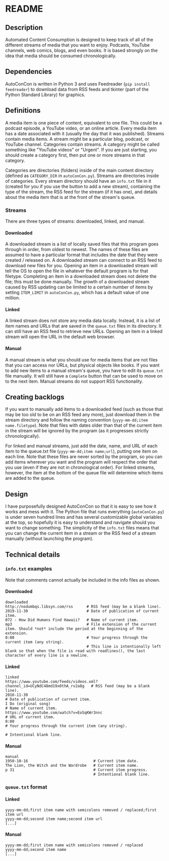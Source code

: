 # README
## Description
Automated Content Consumption is designed to keep track of all of the different streams of media that you want to enjoy. Podcasts, YouTube channels, web comics, blogs, and even books. It is based strongly on the idea that media should be consumed chronologically.

## Dependencies
AutoConCon is written in Python 3 and uses Feedreader (`pip install feedreader`) to download data from RSS feeds and tkinter (part of the Python Standard Library) for graphics.

## Definitions
A media item is one piece of content, equivalent to one file. This could be a podcast episode, a YouTube video, or an online article. Every media item has a date associated with it (usually the day that it was published). Streams contain media items. A stream might be a particular blog, podcast, or YouTube channel. Categories contain streams. A category might be called something like "YouTube videos" or "Urgent". If you are just starting, you should create a category first, then put one or more streams in that category.

Categories are directories (folders) inside of the main content directory (defined as `CATEGORY_DIR` in `autoConCon.py`). Streams are directories inside of categories. Every stream directory should have an `info.txt` file in it (created for you if you use the button to add a new stream), containing the type of the stream, the RSS feed for the stream (if it has one), and details about the media item that is at the front of the stream's queue.

### Streams
There are three types of streams: downloaded, linked, and manual.

#### Downloaded
A downloaded stream is a list of locally saved files that this program goes through in order, from oldest to newest. The names of these files are assumed to have a particular format that includes the date that they were created / released on. A downloaded stream can connect to an RSS feed to download new files for you. Opening an item in a downloaded stream will tell the OS to open the file in whatever the default program is for that filetype. Completing an item in a downloaded stream does not delete the file; this must be done manually. The growth of a downloaded stream caused by RSS updating can be limited to a certain number of items by setting `ITEM_LIMIT` in `autoConCon.py`, which has a default value of one million.

#### Linked
A linked stream does not store any media data locally. Instead, it is a list of item names and URLs that are saved in the `queue.txt` files in its directory. It can still have an RSS feed to retrieve new URLs. Opening an item in a linked stream will open the URL in the default web browser.

#### Manual
A manual stream is what you should use for media items that are not files that you can access nor URLs, but physical objects like books. If you want to add new items to a manual stream's queue, you have to edit its `queue.txt` file manually. It will still have a `Complete` button that can be used to move on to the next item. Manual streams do not support RSS functionality.

## Creating backlogs
If you want to manually add items to a downloaded feed (such as those that may be too old to be on an RSS feed any more), just download them in the stream directory and follow the naming convention (`yyyy-mm-dd;item name.filetype`). Note that files with dates older than that of the current item in the stream will be ignored by the program (as it progresses strictly chronologically).

For linked and manual streams, just add the date, name, and URL of each item to the queue.txt file (`yyyy-mm-dd;item name;url`), putting one item on each line. Note that these files are never sorted by the program, so you can add items wherever you want and the program will respect the order that you use (even if they are not in chronological order). For linked streams, however, the item at the bottom of the queue file will determine which items are added to the queue.

## Design
I have purposefully designed AutoConCon so that it is easy to see how it works and mess with it. The Python file that runs everything (`autoConCon.py`) is under seven hundred lines and has several customizable global variables at the top, so hopefully it is easy to understand and navigate should you want to change something. The simplicity of the `info.txt` files means that you can change the current item in a stream or the RSS feed of a stream manually (without launching the program).

## Technical details
### `info.txt` examples
Note that comments cannot actually be included in the info files as shown.
#### Downloaded
```
downloaded
http://nodumbqs.libsyn.com/rss      # RSS feed (may be a blank line).
2019-11-30                          # Date of publication of current item.
072 - How Did Humans Find Hawaii?   # Name of current item.
mp3                                 # File extension of the current item. Should *not* include the period at the beginning of the extension.
0:00                                # Your progress through the current item (any string).
                                    # This line is intentionally left blank so that when the file is read with readlines(), the last character of every line is a newline.
```

#### Linked
```
linked
https://www.youtube.com/feeds/videos.xml?channel_id=UCyNdC48md19x0thA_rv2a8g   # RSS feed (may be a blank line).
2016-11-30                                                                     # Date of publication of current item.
I Do (original song)                                                           # Name of current item.
https://www.youtube.com/watch?v=EoSqKWr3nnc                                    # URL of current item.
0:00                                                                           # Your progress through the current item (any string).
                                                                               # Intentional blank line.
```

#### Manual
```
manual
1950-10-16                             # Current item date.
The Lion, the Witch and the Wardrobe   # Current item name.
p 31                                   # Current item progress.
                                       # Intentional blank line.
```

### `queue.txt` format
#### Linked
```
yyyy-mm-dd;first item name with semicolons removed / replaced;first item url
yyyy-mm-dd;second item name;second item url
[...]
```
#### Manual
```
yyyy-mm-dd;first item name with semicolons removed / replaced
yyyy-mm-dd;second item name
[...]
```
